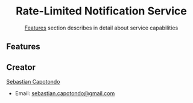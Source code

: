 <p align="center">
    <h1 align="center">Rate-Limited Notification Service</h1>
    <p align="center"><a href="#features">Features</a> section describes in detail about service capabilities</p>
    </p>
<p align="center">

## Features

## Creator

[Sebastian Capotondo](https://github.com/scapotondo) 
* Email: sebastian.capotondo@gmail.com